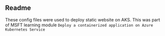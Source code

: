 ## Readme

These config files were used to deploy static website on AKS.
This was part of MSFT learning module `Deploy a containerized application on Azure Kubernetes Service`
